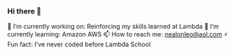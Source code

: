 ### Hi there 👋

🔭 I’m currently working on: Reinforcing my skills learned at Lambda
🌱 I’m currently learning: Amazon AWS
📫 How to reach me: nealonleo@aol.com
⚡ Fun fact: I've never coded before Lambda School
